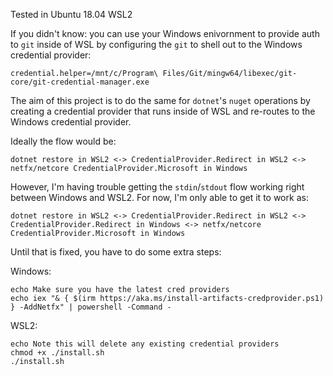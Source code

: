 Tested in Ubuntu 18.04 WSL2

If you didn't know: you can use your Windows enivornment to provide auth to `git` inside of WSL by configuring the `git` to shell out to the Windows credential provider:
```
credential.helper=/mnt/c/Program\ Files/Git/mingw64/libexec/git-core/git-credential-manager.exe
```

The aim of this project is to do the same for `dotnet`'s `nuget` operations by creating a credential provider that runs inside of WSL and re-routes to the Windows credential provider.

Ideally the flow would be:
```
dotnet restore in WSL2 <-> CredentialProvider.Redirect in WSL2 <-> netfx/netcore CredentialProvider.Microsoft in Windows
```

However, I'm having trouble getting the `stdin`/`stdout` flow working right between Windows and WSL2.   For now, I'm only able to get it to work as:
```
dotnet restore in WSL2 <-> CredentialProvider.Redirect in WSL2 <-> CredentialProvider.Redirect in Windows <-> netfx/netcore CredentialProvider.Microsoft in Windows
```

Until that is fixed, you have to do some extra steps:

Windows:
```
echo Make sure you have the latest cred providers
echo iex "& { $(irm https://aka.ms/install-artifacts-credprovider.ps1) } -AddNetfx" | powershell -Command -
```

WSL2:
```
echo Note this will delete any existing credential providers
chmod +x ./install.sh
./install.sh
```

